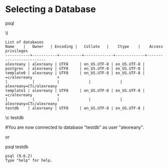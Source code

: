 # Selecting a Database

psql

\l
```
List of databases
Name    |   Owner   | Encoding |   Collate   |    Ctype    |    Access privileges
-----------+-----------+----------+-------------+-------------+-------------------------
alexreany | alexreany | UTF8     | en_US.UTF-8 | en_US.UTF-8 |
postgres  | alexreany | UTF8     | en_US.UTF-8 | en_US.UTF-8 |
template0 | alexreany | UTF8     | en_US.UTF-8 | en_US.UTF-8 | =c/alexreany           +
|           |          |             |             | alexreany=CTc/alexreany
template1 | alexreany | UTF8     | en_US.UTF-8 | en_US.UTF-8 | =c/alexreany           +
|           |          |             |             | alexreany=CTc/alexreany
testdb    | alexreany | UTF8     | en_US.UTF-8 | en_US.UTF-8 |
```
\c testdb

#You are now connected to database "testdb" as user "alexreany".


or

psql testdb
```
psql (9.6.2)
Type "help" for help.
```
